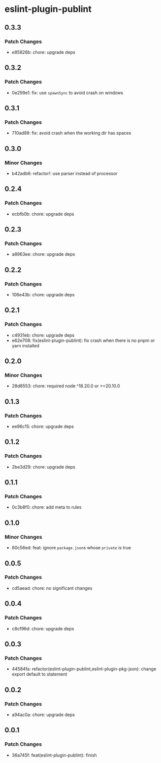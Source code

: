 # eslint-plugin-publint

## 0.3.3

### Patch Changes

- e85826b: chore: upgrade deps

## 0.3.2

### Patch Changes

- 0e299e1: fix: use `spawnSync` to avoid crash on windows

## 0.3.1

### Patch Changes

- 710ad89: fix: avoid crash when the working dir has spaces

## 0.3.0

### Minor Changes

- b42adb6: refactor!: use parser instead of processor

## 0.2.4

### Patch Changes

- ecbfb0b: chore: upgrade deps

## 0.2.3

### Patch Changes

- a8963ee: chore: upgrade deps

## 0.2.2

### Patch Changes

- 106e43b: chore: upgrade deps

## 0.2.1

### Patch Changes

- c4931eb: chore: upgrade deps
- e62e708: fix(eslint-plugin-publint): fix crash when there is no pnpm or yarn installed

## 0.2.0

### Minor Changes

- 28d8553: chore: required node ^18.20.0 or >=20.10.0

## 0.1.3

### Patch Changes

- ee96c15: chore: upgrade deps

## 0.1.2

### Patch Changes

- 2be3d29: chore: upgrade deps

## 0.1.1

### Patch Changes

- 0c3b8f0: chore: add meta to rules

## 0.1.0

### Minor Changes

- 60c56ed: feat: ignore `package.json`s whose `private` is true

## 0.0.5

### Patch Changes

- cd5aead: chore: no significant changes

## 0.0.4

### Patch Changes

- c8cf96d: chore: upgrade deps

## 0.0.3

### Patch Changes

- 44584fa: refactor(eslint-plugin-publint,eslint-plugin-pkg-json): change export default to statement

## 0.0.2

### Patch Changes

- a94ac0a: chore: upgrade deps

## 0.0.1

### Patch Changes

- 36a745f: feat(eslint-plugin-publint): finish
